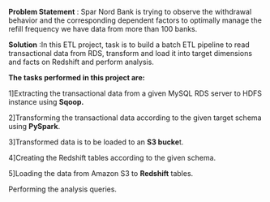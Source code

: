 **Problem Statement** : Spar Nord Bank is trying to observe the withdrawal behavior and the corresponding dependent factors to optimally manage the refill frequency we have data from more than 100 banks.

**Solution** :In this ETL project, task is to build a batch ETL pipeline to read transactional data from RDS, transform and load it into target dimensions and facts on Redshift and perform analysis.

**The tasks performed in this project are:**

1]Extracting the transactional data from a given MySQL RDS server to HDFS instance using **Sqoop.**

2]Transforming the transactional data according to the given target schema using **PySpark**.

3]Transformed data is to be loaded to an **S3 bucke**t.

4]Creating the Redshift tables according to the given schema.

5]Loading the data from Amazon S3 to **Redshift** tables.

Performing the analysis queries.
